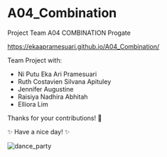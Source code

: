 # A04_Combination
Project Team A04 COMBINATION Progate

https://ekaapramesuari.github.io/A04_Combination/

Team Project with:
- Ni Putu Eka Ari Pramesuari
- Ruth Costavien Silvana Apituley
- Jennifer Augustine
- Raisiya Nadhira Abhitah
- Elliora Lim

Thanks for your contributions! :tada:

:sparkles: Have a nice day! :sparkles:

![dance_party](https://media1.giphy.com/media/W6dHvprT7oks6BpX5R/200.gif)

